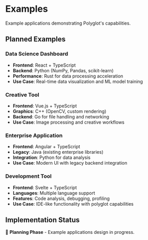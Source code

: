 # Examples

Example applications demonstrating Polyglot's capabilities.

## Planned Examples

### Data Science Dashboard
- **Frontend**: React + TypeScript
- **Backend**: Python (NumPy, Pandas, scikit-learn)
- **Performance**: Rust for data processing acceleration
- **Use Case**: Real-time data visualization and ML model training

### Creative Tool
- **Frontend**: Vue.js + TypeScript
- **Graphics**: C++ (OpenCV, custom rendering)
- **Backend**: Go for file handling and networking
- **Use Case**: Image processing and creative workflows

### Enterprise Application
- **Frontend**: Angular + TypeScript
- **Legacy**: Java (existing enterprise libraries)
- **Integration**: Python for data analysis
- **Use Case**: Modern UI with legacy backend integration

### Development Tool
- **Frontend**: Svelte + TypeScript
- **Languages**: Multiple language support
- **Features**: Code analysis, debugging, profiling
- **Use Case**: IDE-like functionality with polyglot capabilities

## Implementation Status

🚧 **Planning Phase** - Example applications design in progress.

